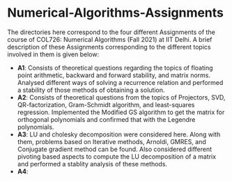 # Numerical-Algorithms-Assignments

The directories here correspond to the four different Assignments of the course of COL726: Numerical Algorithms (Fall 2021) at IIT Delhi. A brief description of these Assignments corresponding to the different topics involved in them is given below:

- **A1**: Consists of theoretical questions regarding the topics of floating point arithmetic, backward and forward stability, and matrix norms. Analysed different ways of solving a recurrence relation and performed a stability of those methods of obtaining a solution.
- **A2**: Consists of theoretical questions from the topics of Projectors, SVD, QR-factorization, Gram-Schmidt algorithm, and least-squares regression. Implemented the Modified GS algorithm to get the matrix for orthogonal polynomials and confirmed that with the Legendre polynomials.
- **A3**: LU and cholesky decomposition were considered here. Along with them, problems based on Iterative methods, Arnoldi, GMRES, and Conjugate gradient method can be found. Also considered different pivoting based aspects to compute the LU decomposition of a matrix and performed a stablity analysis of these methods.
- **A4**: 
